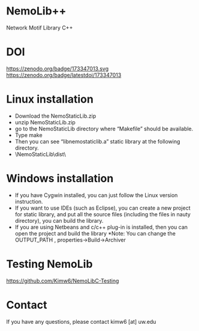 # NemoLib++
Network Motif Library C++ 

# DOI
https://zenodo.org/badge/173347013.svg
https://zenodo.org/badge/latestdoi/173347013

# Linux installation
* Download the NemoStaticLib.zip
* unzip NemoStaticLib.zip
* go to the NemoStaticLib directory where “Makefile” should be available. 
* Type make
* Then you can see “libnemostaticlib.a” static library at the following directory.
* \NemoStaticLib\dist\

# Windows installation
* If you have Cygwin installed, you can just follow the Linux version instruction.
* If you want to use IDEs (such as Eclipse), you can create a new project for static library, and put all the source files (including the files in nauty directory), you can build the library.
* If you are using Netbeans and c/c++ plug-in is installed, then you can open the project and build the library
*Note: You can change the OUTPUT_PATH , properties->Build->Archiver

# Testing NemoLib
https://github.com/Kimw6/NemoLibC-Testing

# Contact
If you have any questions, please contact kimw6 [at] uw.edu
